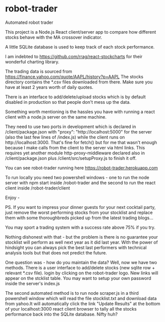 # robot-trader
Automated robot trader

This project is a Node.js React client/server app to compare how different stocks behave with the MA crossover indicator.

A little SQLite database is used to keep track of each stock performance.

I am indebted to https://github.com/rrag/react-stockcharts for their wonderful charting library.

The trading data is sourced from https://finance.yahoo.com/quote/AAPL/history?p=AAPL
The stocks directory contains the *.csv files downloaded from there. Make sure you have at least 2 years worth of daily quotes.

There is an interface to add/delete/upload stocks which is by default disabled in production so that people don't mess up the data.

Something worth mentioning is the hassles you have with running a react client with a node.js server on the same machine. 

They need to use two ports in development which is declared in /client/package.json with "proxy": "http://localhost:5000" for the server (also the last few lines of /index.js) while the client runs on http://localhost:3000. That's fine for fetch() but for me that wasn't enough because I make calls from the client to the server via html links. This requires yet another module http-proxy-middleware declared also in /client/package.json plus /client/src/setupProxy.js to finish it off.

You can see robot-trader running here https://robot-trader.herokuapp.com

To run locally you need two powershell windows - one to run the node server with npm start inside /robot-trader and the second to run the react client inside /robot-trader/client

Enjoy -

PS. If you want to impress your dinner guests for your next cocktail party, just remove the worst performing stocks from your stocklist and replace them with some thoroughbreds picked up from the latest trading blogs...

You may sport a trading system with a success rate above 75% if you try.

Nothing dishonest with that - but the problem is there is no guarantee your stocklist will perform as well next year as it did last year. With the power of hindsight you can always pick the best last performers with technical analysis tools but that does not predict the future. 

One question was - how do you maintain the data? Well, now we have two methods. There is a user interface to add/delete stocks (new sqlite row + relevant *.csv file). login by clicking on the robot-trader logo. New links will appear on the stcklist table. You may want to setup your own password inside the server's index.js

The second automated method is to run node scraper.js in a third powershell window which will read the file stocklist.txt and download data from yahoo.It will automatically click the link "Update Results" at the bottom of your localhost:3000 react client browser to tally all the stocks performance back into the SQLite database. Nifty huh?
